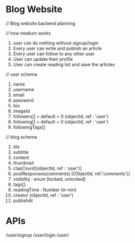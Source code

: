 # Blog Website
// Blog website backend planning

// how medium works
1. user can do nothing without signup/login
2. Every user can write and publish an article
3. Every user can follow to any other user
4. User can update their profile
5. User can create reading list and save the articles 

// user schema
1. name
2. username
2. email 
3. password
4. bio
5. imageId 
6. followers[] = default = 0 (objectId, ref : 'user')
7. following[] = default = 0 (objectId, ref : 'user')
8. followingTags[]


// blog schema
1. tile
2. subtitle
2. content
3. thumbnail
3. clapCount[(objectId, ref : 'user')] 
4. postResponses(comments) [{ObjectId, ref:'comments'}]
4. visibility : enum [locked, unlocked]
4. tags[]
5. readingTime : Number (in min)
5. creator (objectId, ref : 'user')
6. publishAt


# APIs
/user/signup
/user/login
/user/

